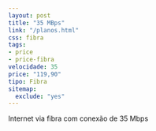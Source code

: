 ```yaml
---
layout: post
title: "35 MBps"
link: "/planos.html"
css: fibra
tags:
- price
- price-fibra
velocidade: 35
price: "119,90"
tipo: Fibra
sitemap:
  exclude: "yes"
---
```


Internet via fibra com conexão de 35 Mbps